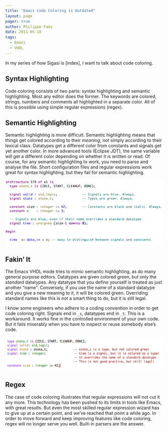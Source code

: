 ```yaml
---
title: "Emacs Code Coloring is Outdated"
layout: page 
pager: true
author: Philippe Faes
date: 2011-05-18
tags: 
  - Emacs
  - VHDL
---
```

In my series of how Sigasi is [index], I want to talk about code coloring.

## Syntax Highlighting

Code coloring consists of two parts: syntax highlighting and semantic
highlighting. Most any editor does the former. The keywords are colored,
strings, numbers and comments all highlighted in a separate color. All of
this is possible using simple regular expressions (regex).

## Semantic Highlighting

Semantic highlighting is more difficult. Semantic highlighting means
that things get colored according to their <em>meaning</em>, not simply
according to their lexical class. Datatypes get a different color from
constants and signals get yet another color. In more advanced tools
(Eclipse JDT), the same variable will get a different color depending on
whether it is written or read. Of course, for any semantic highlighting
to work, you need to parse and analyse the file. Short configuration
files and regular expressions work great for syntax highlighting, but
they fail for semantic highlighting.

![Sigasi’s Semantic Highlighting](images/semantic_highlight.png)

## Fakin’ It

The Emacs VHDL mode tries to mimic semantic highlighting, as do many general purpose editors. Datatypes
are given colored green, but only the <em>standard</em> datatypes. Any
datatype that you define yourself is treated as just another “name”.
Conversely, if you use the name of a standard datatype and you give a
new meaning to it, it will be colored green. Overriding standard names
like this is not a smart thing to do, but it is still legal.

I know some engineers who adhere to a coding convention in order to get
code coloring right. Signals end in `_s`, datatypes end in
`_t`. This is a workaround. It works fine in the controlled
environment of your own code. But it fails miserably when you have to
inspect or reuse somebody else’s code.

![Emacs VHDL mode Mimics Semantic Highliging](images/emacs_highlight.png)

## Regex

The case of code coloring illustrates that regular expressions will not
cut it any more. This technology has been pushed to its limits in tools
like Emacs, with great results. But even the most skilled regular
expression wizard has to give up at a certain point, and we’ve reached
that point a while ago. In order to move forward and keep improving
features like code coloring, regex will no longer serve you well.
Built-in parsers are the answer.
